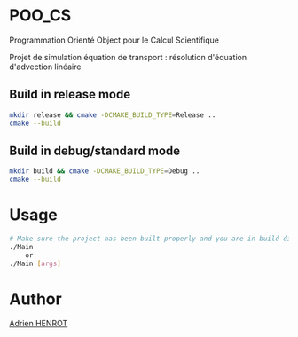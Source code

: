 # POO_CS
Programmation Orienté Object pour le Calcul Scientifique

Projet de simulation équation de transport : résolution d'équation d'advection linéaire

## Build in release mode

```sh 
mkdir release && cmake -DCMAKE_BUILD_TYPE=Release ..
cmake --build
```

## Build in debug/standard mode

```sh 
mkdir build && cmake -DCMAKE_BUILD_TYPE=Debug ..
cmake --build
```

# Usage

```sh 
# Make sure the project has been built properly and you are in build dir
./Main 
    or
./Main [args]
```


# Author

[Adrien HENROT](https://github.com/Nxirda)
